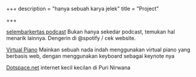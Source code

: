 +++
description = "hanya sebuah karya jelek"
title = "Project"

+++

[selembarkertas podcast](https://selembarkertas.club)
Bukan hanya sekedar podcast, temukan hal menarik lainnya. Dengerin di @spotify / cek website.

[Virtual Piano](https://virtualpiano.github.io)
Mainkan sebuah nada indah menggunakan virtual piano yang berbasis web, dengan menggunakan keyboard sebagai keynote nya

[Dotspace.net]()
internet kecil kecilan di Puri Nirwana
